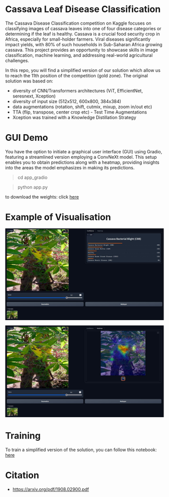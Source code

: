 # Cassava Leaf Disease Classification

The Cassava Disease Classification competition on Kaggle focuses on classifying images of cassava leaves into one of four disease categories or determining if the leaf is healthy. Cassava is a crucial food security crop in Africa, especially for small-holder farmers. Viral diseases significantly impact yields, with 80% of such households in Sub-Saharan Africa growing cassava. This project provides an opportunity to showcase skills in image classification, machine learning, and addressing real-world agricultural challenges.

In this repo, you will find a simplified version of our solution which allow us to reach the 11th position of the competition (gold zone). The original solution was based on:
- diversity of CNN/Transformers architectures (ViT, EfficientNet, seresnext, Xception)
- diversity of input size (512x512, 600x800, 384x384)
- data augmentations (rotation, shift, cutmix, mixup, zoom in/out etc)
- TTA (flip, transpose, center crop etc) - Test Time Augmentations
- Xception was trained with a Knowledge Distillation Strategy


# GUI Demo 

You have the option to initiate a graphical user interface (GUI) using Gradio, featuring a streamlined version employing a ConvNeXt model. This setup enables you to obtain predictions along with a heatmap, providing insights into the areas the model emphasizes in making its predictions.

> cd app_gradio

> python app.py

to download the weights: click [here](https://drive.google.com/file/d/1gIMidWgLr2cPzwsQMSxRXqYO3xC3q6-S/view?usp=drive_link)

# Example of Visualisation 

![image_proba](gradio_app/output/1000015157_proba.JPG)

![image_heatmap](gradio_app/output/1000015157_heatmap.JPG)

# Training 

To train a simplified version of the solution, you can follow this notebook: [here](training/Convnext_Tensorflow_Leaf_Disease_detection,_Cassava.ipynb)



# Citation 

- https://arxiv.org/pdf/1908.02900.pdf